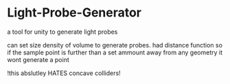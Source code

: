 # Light-Probe-Generator
a tool for unity to generate light probes

can set size density of volume to generate probes.
had distance function so if the sample point is further than a set ammount away from any geometry it wont generate a point

!this abslutley HATES concave colliders!
